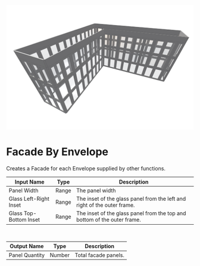 <img src="preview.png" width="512">
            
# Facade By Envelope

Creates a Facade for each Envelope supplied by other functions.

|Input Name|Type|Description|
|---|---|---|
|Panel Width|Range|The panel width|
|Glass Left-Right Inset|Range|The inset of the glass panel from the left and right of the outer frame.|
|Glass Top-Bottom Inset|Range|The inset of the glass panel from the top and bottom of the outer frame.|


<br>

|Output Name|Type|Description|
|---|---|---|
|Panel Quantity|Number|Total facade panels.|

